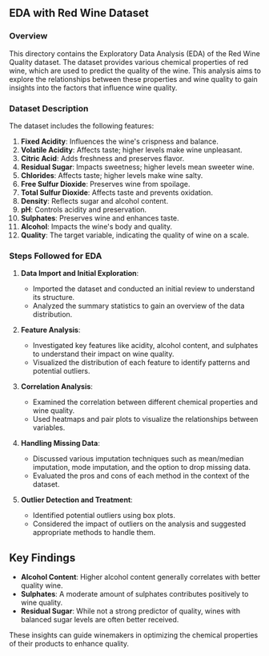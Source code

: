 ## EDA with Red Wine Dataset

### Overview

This directory contains the Exploratory Data Analysis (EDA) of the Red Wine Quality dataset. The dataset provides various chemical properties of red wine, which are used to predict the quality of the wine. This analysis aims to explore the relationships between these properties and wine quality to gain insights into the factors that influence wine quality.

### Dataset Description

The dataset includes the following features:

1. **Fixed Acidity**: Influences the wine's crispness and balance.
2. **Volatile Acidity**: Affects taste; higher levels make wine unpleasant.
3. **Citric Acid**: Adds freshness and preserves flavor.
4. **Residual Sugar**: Impacts sweetness; higher levels mean sweeter wine.
5. **Chlorides**: Affects taste; higher levels make wine salty.
6. **Free Sulfur Dioxide**: Preserves wine from spoilage.
7. **Total Sulfur Dioxide**: Affects taste and prevents oxidation.
8. **Density**: Reflects sugar and alcohol content.
9. **pH**: Controls acidity and preservation.
10. **Sulphates**: Preserves wine and enhances taste.
11. **Alcohol**: Impacts the wine's body and quality.
12. **Quality**: The target variable, indicating the quality of wine on a scale.

### Steps Followed for EDA

1. **Data Import and Initial Exploration**:
   - Imported the dataset and conducted an initial review to understand its structure.
   - Analyzed the summary statistics to gain an overview of the data distribution.

2. **Feature Analysis**:
   - Investigated key features like acidity, alcohol content, and sulphates to understand their impact on wine quality.
   - Visualized the distribution of each feature to identify patterns and potential outliers.

3. **Correlation Analysis**:
   - Examined the correlation between different chemical properties and wine quality.
   - Used heatmaps and pair plots to visualize the relationships between variables.

4. **Handling Missing Data**:
   - Discussed various imputation techniques such as mean/median imputation, mode imputation, and the option to drop missing data.
   - Evaluated the pros and cons of each method in the context of the dataset.

5. **Outlier Detection and Treatment**:
   - Identified potential outliers using box plots.
   - Considered the impact of outliers on the analysis and suggested appropriate methods to handle them.

## Key Findings

- **Alcohol Content**: Higher alcohol content generally correlates with better quality wine.
- **Sulphates**: A moderate amount of sulphates contributes positively to wine quality.
- **Residual Sugar**: While not a strong predictor of quality, wines with balanced sugar levels are often better received.

These insights can guide winemakers in optimizing the chemical properties of their products to enhance quality.
